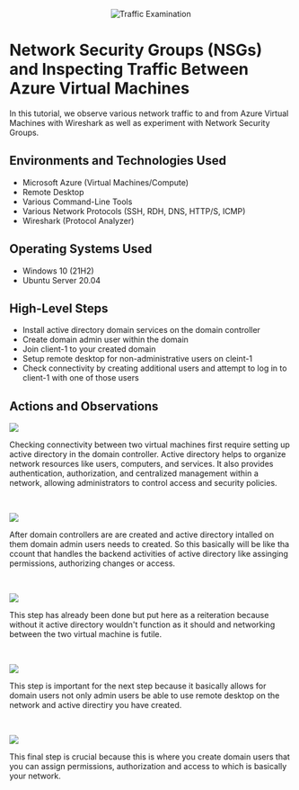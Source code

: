 <p align="center">
<img src="https://i.imgur.com/Ua7udoS.png" alt="Traffic Examination"/>
</p>

<h1>Network Security Groups (NSGs) and Inspecting Traffic Between Azure Virtual Machines</h1>
In this tutorial, we observe various network traffic to and from Azure Virtual Machines with Wireshark as well as experiment with Network Security Groups. <br />


<h2>Environments and Technologies Used</h2>

- Microsoft Azure (Virtual Machines/Compute)
- Remote Desktop
- Various Command-Line Tools
- Various Network Protocols (SSH, RDH, DNS, HTTP/S, ICMP)
- Wireshark (Protocol Analyzer)

<h2>Operating Systems Used </h2>

- Windows 10 (21H2)
- Ubuntu Server 20.04

<h2>High-Level Steps</h2>

- Install active directory domain services on the domain controller
- Create domain admin user within the domain
- Join client-1 to your created domain
- Setup remote desktop for non-administrative users on cleint-1
- Check connectivity by creating additional users and attempt to log in to client-1 with one of those users

<h2>Actions and Observations</h2>

<p>
<img src="https://i.imgur.com/otIwJ97.png">
</p>
<p>
Checking connectivity between two virtual machines first require setting up active directory in the domain controller. Active directory helps to organize network resources like users, computers, and services. It also provides authentication, authorization, and centralized management within a network, allowing administrators to control access and security policies.
</p>
<br />

<p>
<img src="https://i.imgur.com/xDCXPgz.png">
</p>
<p>
After domain controllers are are created and active directory intalled on them domain admin users needs to created. So this basically will be like tha ccount that handles the backend activities of active directory like assinging permissions, authorizing changes or access.
</p>
<br />

<p>
<img src="https://i.imgur.com/pHXA3LY.png">
</p>
<p>
This step has already been done but put here as a reiteration because without it active directory wouldn't function as it should and networking between the two virtual machine is futile.
</p>
<br />

<p>
<img src="https://i.imgur.com/3R6p7KS.png">
</p>
<p>
This step is important for the next step because it basically allows for domain users not only admin users be able to use remote desktop on the network and active directiry you have created.
</p>
<br />

<p>
<img src="https://i.imgur.com/zKxQ80v.png">
</p>
<p>
This final step is crucial because this is where you create domain users that you can assign permissions, authorization and access to which is basically your network.
</p>
<br />
